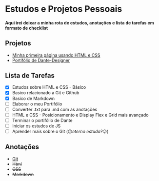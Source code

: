 # Estudos e Projetos Pessoais

#### Aqui irei deixar a minha rota de estudos, anotações e lista de tarefas em formato de checklist

## Projetos

- [Minha primeira página usando HTML e CSS](https://github.com/devmagary/Estudos-Projetos/tree/main/android)
- [Portifólio de Dante-Designer](https://github.com/devmagary/Estudos-Projetos/tree/main/dante-port)

## Lista de Tarefas

- [x] Estudos sobre HTML e CSS - Básico
- [x] Basico relacionado a Git e Github
- [x] Basico de Markdown
- [ ] Elaborar o meu Portifólio
- [ ] Converter .txt para .md com as anotações
- [ ] HTML e CSS - Posicionamento e Display Flex e Grid mais avançado
- [ ] Terminar o portifólio de Dante
- [ ] Iniciar os estudos de JS
- [ ] Aprender mais sobre o Git (:stuck_out_tongue_winking_eye:*eterno estudo?*:stuck_out_tongue_winking_eye:)
 
## Anotações

- [Git](https://github.com/devmagary/Estudos-Projetos/blob/main/anotacoes/git.txt)
- ~~Html~~ 
- ~~CSS~~
- ~~Markdown~~


